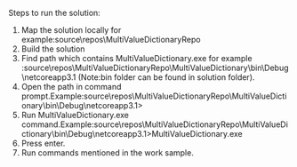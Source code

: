 Steps to run the solution:
1. Map the solution locally for example:source\repos\MultiValueDictionaryRepo
2. Build the solution
3. Find path which contains MultiValueDictionary.exe for example :source\repos\MultiValueDictionaryRepo\MultiValueDictionary\bin\Debug\netcoreapp3.1 (Note:bin folder can be found in solution folder).
4. Open the path in command prompt.Example:source\repos\MultiValueDictionaryRepo\MultiValueDictionary\bin\Debug\netcoreapp3.1>
5. Run MultiValueDictionary.exe command.Example:source\repos\MultiValueDictionaryRepo\MultiValueDictionary\bin\Debug\netcoreapp3.1>MultiValueDictionary.exe
6. Press enter.
7. Run commands mentioned in the work sample.

